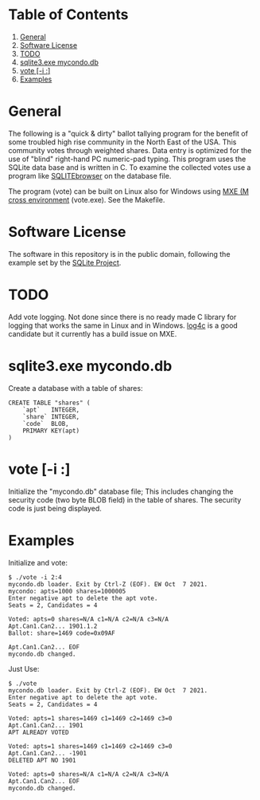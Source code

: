 
# Table of Contents

1.  [General](#org3ac3648)
2.  [Software License](#orgcbdeb3a)
3.  [TODO](#org94cbd0e)
4.  [sqlite3.exe mycondo.db](#org63d0dfd)
5.  [vote [-i <seats>:<candidates>]](#orga42992c)
6.  [Examples](#orgec063ab)



<a id="org3ac3648"></a>

# General

The following is a "quick & dirty" ballot tallying program for the benefit
of some troubled high rise community in the North East of the USA.  This
community votes through weighted shares. Data entry is optimized for the
use of "blind" right-hand PC numeric-pad typing.  This program uses the
SQLite data base and is written in C. To examine the collected votes use a
program like [SQLITEbrowser](http://sqlitebrowser.org/) on the database file.

The program (vote) can be built on Linux also for Windows using [MXE (M
cross environment](https://mxe.cc/) (vote.exe). See the Makefile.


<a id="orgcbdeb3a"></a>

# Software License

The software in this repository is in the public domain, following the
example set by the [SQLite Project](http://www.sqlite.org/copyright.html).


<a id="org94cbd0e"></a>

# TODO

Add vote logging. Not done since there is no ready made C library for
logging that works the same in Linux and in Windows. [log4c](http://log4c.sourceforge.net/) is a good
candidate but it currently has a build issue on MXE.


<a id="org63d0dfd"></a>

# sqlite3.exe mycondo.db

Create a database with a table of shares:

    CREATE TABLE "shares" (
    	`apt`	INTEGER,
    	`share`	INTEGER,
    	`code`	BLOB,
    	PRIMARY KEY(apt)
    )


<a id="orga42992c"></a>

# vote [-i <seats>:<candidates>]

Initialize the "mycondo.db" database file; This includes changing the
security code (two byte BLOB field) in the table of shares. The security
code is just being displayed.


<a id="orgec063ab"></a>

# Examples

Initialize and vote:

    $ ./vote -i 2:4
    mycondo.db loader. Exit by Ctrl-Z (EOF). EW Oct  7 2021.
    mycondo: apts=1000 shares=1000005 
    Enter negative apt to delete the apt vote.
    Seats = 2, Candidates = 4
    
    Voted: apts=0 shares=N/A c1=N/A c2=N/A c3=N/A 
    Apt.Can1.Can2... 1901.1.2
    Ballot: share=1469 code=0x09AF 
    
    Apt.Can1.Can2... EOF
    mycondo.db changed.

Just Use:

    
    $ ./vote
    mycondo.db loader. Exit by Ctrl-Z (EOF). EW Oct  7 2021.
    Enter negative apt to delete the apt vote.
    Seats = 2, Candidates = 4
    
    Voted: apts=1 shares=1469 c1=1469 c2=1469 c3=0 
    Apt.Can1.Can2... 1901 
    APT ALREADY VOTED
    
    Voted: apts=1 shares=1469 c1=1469 c2=1469 c3=0 
    Apt.Can1.Can2... -1901
    DELETED APT NO 1901
    
    Voted: apts=0 shares=N/A c1=N/A c2=N/A c3=N/A 
    Apt.Can1.Can2... EOF
    mycondo.db changed.

